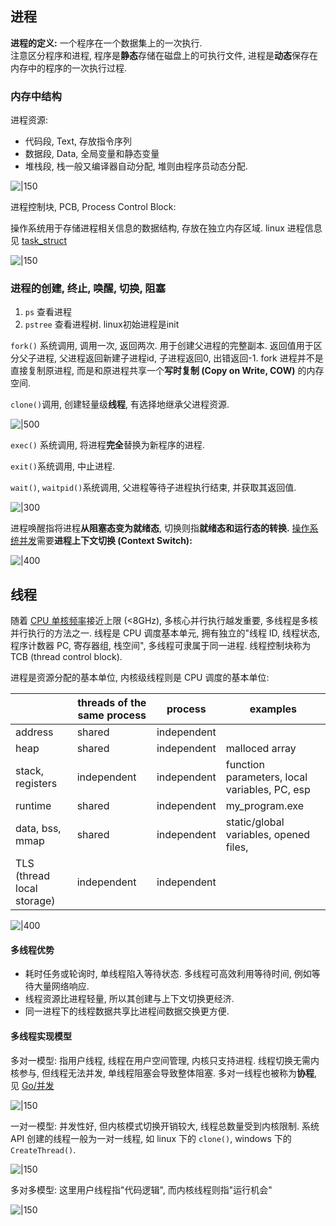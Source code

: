 ## 进程

**进程的定义:** 一个程序在一个数据集上的一次执行.  
注意区分程序和进程, 程序是**静态**存储在磁盘上的可执行文件, 进程是**动态**保存在内存中的程序的一次执行过程.

### 内存中结构

进程资源:
- 代码段, Text, 存放指令序列
- 数据段, Data, 全局变量和静态变量
- 堆栈段, 栈一般又编译器自动分配, 堆则由程序员动态分配.

![|150](../../attach/Pasted%20image%2020230619171849.avif)

进程控制块, PCB, Process Control Block:

操作系统用于存储进程相关信息的数据结构, 存放在独立内存区域. linux 进程信息见 [task_struct](Linux%20进程内存管理结构.canvas)

![|150](../../attach/操作系统_进程内存布局.avif)

### 进程的创建, 终止, 唤醒, 切换, 阻塞

1. `ps` 查看进程
2. `pstree` 查看进程树. linux初始进程是init

`fork()` 系统调用, 调用一次, 返回两次. 用于创建父进程的完整副本. 返回值用于区分父子进程, 父进程返回新建子进程id, 子进程返回0, 出错返回-1. fork 进程并不是直接复制原进程, 而是和原进程共享一个**写时复制 (Copy on Write, COW)** 的内存空间.

`clone()`调用, 创建轻量级**线程**, 有选择地继承父进程资源.

![|500](../../attach/Pasted%20image%2020230619181858.avif)

`exec()` 系统调用, 将进程**完全**替换为新程序的进程.

`exit()`系统调用, 中止进程. 

`wait()`, `waitpid()`系统调用, 父进程等待子进程执行结束, 并获取其返回值.

![|300](../../attach/Pasted%20image%2020230619182508.avif)

进程唤醒指将进程**从阻塞态变为就绪态**, 切换则指**就绪态和运行态的转换.** [操作系统并发](中断与时钟.md)需要**进程上下文切换 (Context Switch):**

![|400](../../attach/Pasted%20image%2020230619183343.avif)

## 线程

随着 [CPU 单核频率](../../HardWare/计算机组成/高速缓存.md)接近上限 (<8GHz), 多核心并行执行越发重要, 多线程是多核并行执行的方法之一. 线程是 CPU 调度基本单元, 拥有独立的"线程 ID, 线程状态, 程序计数器 PC, 寄存器组, 栈空间", 多线程可隶属于同一进程. 线程控制块称为 TCB (thread control block).

进程是资源分配的基本单位, 内核级线程则是 CPU 调度的基本单位:

|                            | threads of the same process | process     | examples            |
| -------------------------- | --------------------------- | ----------- | ------------------- |
| address                    | shared                      | independent |                     |
| heap                       | shared                      | independent | malloced array      |
| stack, registers           | independent                 | independent | function parameters, local variables, PC, esp |
| runtime                    | shared                      | independent | my_program.exe                    |
| data, bss, mmap            | shared                      | independent | static/global variables, opened files,                      |
| TLS (thread local storage) | independent                 | independent       |                     |

![|400](../../attach/操作系统_线程和进程的资源对应关系.avif)

#### 多线程优势

- 耗时任务或轮询时, 单线程陷入等待状态. 多线程可高效利用等待时间, 例如等待大量网络响应.
- 线程资源比进程轻量, 所以其创建与上下文切换更经济. 
- 同一进程下的线程数据共享比进程间数据交换更方便.

#### 多线程实现模型

多对一模型: 指用户线程, 线程在用户空间管理, 内核只支持进程. 线程切换无需内核参与, 但线程无法并发, 单线程阻塞会导致整体阻塞. 多对一线程也被称为**协程**, 见 [Go/并发](../../Language/Go/Go%20并发.md)

![|150](../../attach/Pasted%20image%2020230619203728.avif)

一对一模型: 并发性好, 但内核模式切换开销较大, 线程总数量受到内核限制. 系统 API 创建的线程一般为一对一线程, 如 linux 下的 `clone()`, windows 下的 `CreateThread()`.

![|150](../../attach/Pasted%20image%2020230619203732.avif)

多对多模型: 这里用户线程指"代码逻辑", 而内核线程则指"运行机会"

![|150](../../attach/Pasted%20image%2020230619203736.avif)
